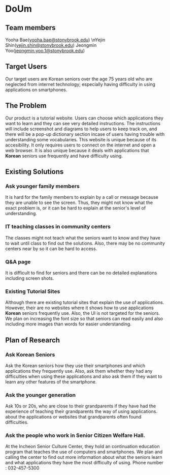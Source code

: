 # DoUm

## Team members
  Yooha Bae(yooha.bae@stonybrook.edu)
  \nYejin Shin(yejin.shin@stonybrook.edu)
  Jeongmin Yoo(jeongmin.yoo.1@stonybrook.edu)
  
## Target Users
Our target users are Korean seniors over the age 75 years old who are neglected from internet technology; especially having difficulty in using applications on smartphones.

## The Problem
Our product is a tutorial website. Users can choose which applications they want to learn and they can see very detailed instructions. The instructions will include screenshot and diagrams to help users to keep track on, and there will be a pop-up dictionary section incase of users having trouble with understanding some vocabularies. This website is unique because of its accesibility. It only requires users to connect on the internet and open a web browser. It is also unique because it deals with applications that **Korean** seniors use frequently and have difficulty using.

## Existing Solutions

### Ask younger family members

It is hard for the family members to explain by a call or message because they are unable to see the screen. Thus, they might not know what the exact problem is, or it can be hard to explain at the senior's level of understanding.

### IT teaching classes in community centers

The classes might not teach what the seniors want to know and they have to wait until class to find out the solutions. Also, there may be no community centers near by so it can be hard to access.

### Q&A page
It is difficult to find for seniors and there can be no detailed explanations including screen shots.

### Existing Tutorial Sites
Although there are existing tutorial sites that explain the use of applications. However, their are no websites where it shows how to use applications **Korean** seniors frequently use. Also, the UI is not targeted for the seniors. We plan on increasing the font size so that seniors can read easily and also including more images than words for easier understanding.

## Plan of Research

### Ask Korean Seniors
Ask the Korean seniors how they use their smartphones and which applications they frequently use. Also, ask them whether they had any difficulties when using these applications and also ask them if they want to learn any other features of the smartphone.

### Ask the younger generation
Ask 10s or 20s, who are close to their grandparents if they have had the experience of teaching their grandparents the way of using applications. about the applications or websites that grandparents often found difficulties.

### Ask the people who work in Senior Citizen Welfare Hall.
At the Incheon Senior Culture Center, they hold an continuation education program that teaches the use of computers and smartphones. We plan and calling the center to find out more information about what the seniors learn and what applications they have the most difficulty of using.
Phone number : 032-457-5300
